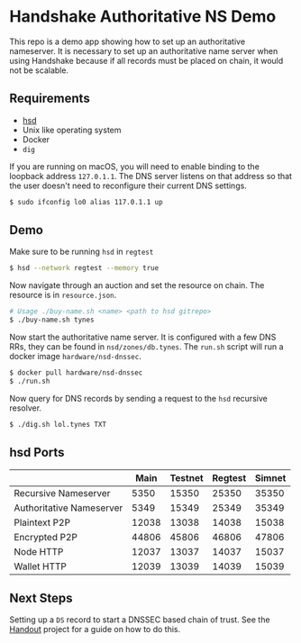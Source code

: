 # Handshake Authoritative NS Demo

This repo is a demo app showing how to set up an authoritative
nameserver. It is necessary to set up an authoritative name
server when using Handshake because if all records must be
placed on chain, it would not be scalable.

## Requirements

- [hsd](https://github.com/handshake-org/hsd)
- Unix like operating system
- Docker
- `dig`

If you are running on macOS, you will need to enable
binding to the loopback address `127.0.1.1`. The DNS
server listens on that address so that the user doesn't
need to reconfigure their current DNS settings.

```bash
$ sudo ifconfig lo0 alias 117.0.1.1 up
```


## Demo

Make sure to be running `hsd` in `regtest`

```bash
$ hsd --network regtest --memory true
```

Now navigate through an auction and set the resource on chain.
The resource is in `resource.json`.

```bash
# Usage ./buy-name.sh <name> <path to hsd gitrepo>
$ ./buy-name.sh tynes
```

Now start the authoritative name server. It is configured
with a few DNS RRs, they can be found in `nsd/zones/db.tynes`.
The `run.sh` script will run a docker image `hardware/nsd-dnssec`.

```bash
$ docker pull hardware/nsd-dnssec
$ ./run.sh
```

Now query for DNS records by sending a request to the `hsd`
recursive resolver.

```bash
$ ./dig.sh lol.tynes TXT
```

## hsd Ports

|                          | Main  | Testnet | Regtest | Simnet |
|--------------------------|-------|---------|---------|--------|
| Recursive Nameserver     | 5350  | 15350   | 25350   | 35350  |
| Authoritative Nameserver | 5349  | 15349   | 25349   | 35349  |
| Plaintext P2P            | 12038 | 13038   | 14038   | 15038  |
| Encrypted P2P            | 44806 | 45806   | 46806   | 47806  |
| Node HTTP                | 12037 | 13037   | 14037   | 15037  |
| Wallet HTTP              | 12039 | 13039   | 14039   | 15039  |


## Next Steps

Setting up a `DS` record to start a DNSSEC based chain of trust.
See the [Handout](https://github.com/pinheadmz/handout) project
for a guide on how to do this.
